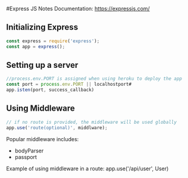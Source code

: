 #Express JS Notes
Documentation: https://expressjs.com/

## Initializing Express

```javascript
const express = require('express');
const app = express();
```

## Setting up a server

```javascript
//process.env.PORT is assigned when using heroku to deploy the app
const port = process.env.PORT || localhostport#
app.isten(port, success_callback)
```

## Using Middleware

```javascript
// if no route is provided, the middleware will be used globally
app.use('route(optional)', middlware);
```

Popular middleware includes:

- bodyParser
- passport

Example of using middleware in a route:
app.use('/api/user', User)
